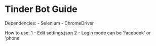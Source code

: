 # Tinder Bot Guide

Dependencies:
    - Selenium
    - ChromeDriver

How to use:
    1 - Edit settings.json
    2 - Login mode can be 'facebook' or 'phone'